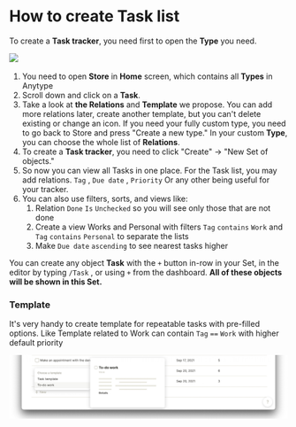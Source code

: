 # How to create Task list

To create a **Task tracker**, you need first to open the **Type** you need.

![](../.gitbook/assets/Screenshot%202021-09-13%20at%2016.05.44.jpg)

1. You need to open **Store** in **Home** screen, which contains all **Types** in Anytype
2. Scroll down and click on a **Task**.
3. Take a look at **the Relations** and **Template** we propose. You can add more relations later, create another template, but you can't delete existing or change an icon. If you need your fully custom type, you need to go back to Store and press "Create a new type." In your custom **Type**, you can choose the whole list of **Relations**.
4. To create a **Task tracker**, you need to click "Create" → "New Set of objects."
5. So now you can view all Tasks in one place. For the Task list, you may add relations. `Tag` , `Due date` , `Priority` Or any other being useful for your tracker.
6. You can also use filters, sorts, and views like:
   1. Relation `Done` `Is` `Unchecked` so you will see only those that are not done
   2. Create a view Works and Personal with filters `Tag` `contains` `Work` and `Tag` `contains` `Personal` to separate the lists
   3. Make `Due date` `ascending` to see nearest tasks higher

You can create any object **Task** with the `+` button in-row in your Set, in the editor by typing `/Task` , or using `+` from the dashboard. **All of these objects will be shown in this Set.**

### Template

It's very handy to create template for repeatable tasks with pre-filled options. Like Template related to Work can contain `Tag` `==` `Work` with higher default priority

![](../.gitbook/assets/1631701898-853229-screenshot-2021-09-15-at-133017.png)
